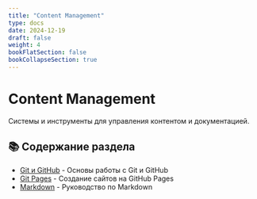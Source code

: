 ```yaml
---
title: "Content Management"
type: docs
date: 2024-12-19
draft: false
weight: 4
bookFlatSection: false
bookCollapseSection: true
---
```


# Content Management

Системы и инструменты для управления контентом и документацией.

## 📚 Содержание раздела

- [Git и GitHub](/docs/content-mgmt/git-github-guide/) - Основы работы с Git и GitHub
- [Git Pages](/docs/content-mgmt/git-pages/) - Создание сайтов на GitHub Pages
- [Markdown](/docs/content-mgmt/markdown-guide/) - Руководство по Markdown

